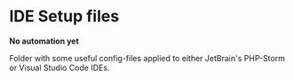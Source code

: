 # IDE Setup files

**No automation yet**

Folder with some useful config-files applied to either JetBrain's PHP-Storm or Visual Studio Code IDEs.
